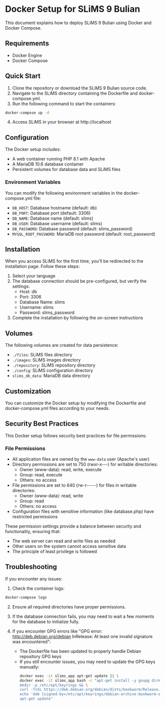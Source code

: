 # Docker Setup for SLiMS 9 Bulian

This document explains how to deploy SLiMS 9 Bulian using Docker and Docker Compose.

## Requirements

- Docker Engine
- Docker Compose

## Quick Start

1. Clone the repository or download the SLiMS 9 Bulian source code.
2. Navigate to the SLiMS directory containing the Dockerfile and docker-compose.yml.
3. Run the following command to start the containers:

```bash
docker-compose up -d
```

4. Access SLiMS in your browser at http://localhost

## Configuration

The Docker setup includes:

- A web container running PHP 8.1 with Apache
- A MariaDB 10.6 database container
- Persistent volumes for database data and SLiMS files

### Environment Variables

You can modify the following environment variables in the docker-compose.yml file:

- `DB_HOST`: Database hostname (default: db)
- `DB_PORT`: Database port (default: 3306)
- `DB_NAME`: Database name (default: slims)
- `DB_USER`: Database username (default: slims)
- `DB_PASSWORD`: Database password (default: slims_password)
- `MYSQL_ROOT_PASSWORD`: MariaDB root password (default: root_password)

## Installation

When you access SLiMS for the first time, you'll be redirected to the installation page. Follow these steps:

1. Select your language
2. The database connection should be pre-configured, but verify the settings:
   - Host: db
   - Port: 3306
   - Database Name: slims
   - Username: slims
   - Password: slims_password
3. Complete the installation by following the on-screen instructions

## Volumes

The following volumes are created for data persistence:

- `./files`: SLiMS files directory
- `./images`: SLiMS images directory
- `./repository`: SLiMS repository directory
- `./config`: SLiMS configuration directory
- `slims_db_data`: MariaDB data directory

## Customization

You can customize the Docker setup by modifying the Dockerfile and docker-compose.yml files according to your needs.

## Security Best Practices

This Docker setup follows security best practices for file permissions:

### File Permissions

- All application files are owned by the `www-data` user (Apache's user)
- Directory permissions are set to 750 (rwxr-x---) for writable directories:
  - Owner (www-data): read, write, execute
  - Group: read, execute
  - Others: no access
- File permissions are set to 640 (rw-r-----) for files in writable directories:
  - Owner (www-data): read, write
  - Group: read
  - Others: no access
- Configuration files with sensitive information (like database.php) have restricted permissions

These permission settings provide a balance between security and functionality, ensuring that:
- The web server can read and write files as needed
- Other users on the system cannot access sensitive data
- The principle of least privilege is followed

## Troubleshooting

If you encounter any issues:

1. Check the container logs:
```bash
docker-compose logs
```

2. Ensure all required directories have proper permissions.

3. If the database connection fails, you may need to wait a few moments for the database to initialize fully.

4. If you encounter GPG errors like "GPG error: http://deb.debian.org/debian InRelease: At least one invalid signature was encountered":
   - The Dockerfile has been updated to properly handle Debian repository GPG keys
   - If you still encounter issues, you may need to update the GPG keys manually:
     ```bash
     docker exec -it slims_app apt-get update || \
     docker exec -it slims_app bash -c "apt-get install -y gnupg dirmngr ca-certificates && \
     mkdir -p /etc/apt/keyrings && \
     curl -fsSL https://deb.debian.org/debian/dists/bookworm/Release.gpg | gpg --dearmor -o /etc/apt/keyrings/debian-archive-bookworm-stable.gpg && \
     echo 'deb [signed-by=/etc/apt/keyrings/debian-archive-bookworm-stable.gpg] http://deb.debian.org/debian bookworm main' > /etc/apt/sources.list.d/debian-bookworm.list && \
     apt-get update"
     ```

